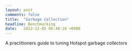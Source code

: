 ```yaml
---
layout: post
comments: false 
title:  "Garbage Collection"
headline: Benchmarking
date:   2022-12-05 06:40:10 +0900
---
```


A practitioners guide to tuning Hotspot garbage collectors


